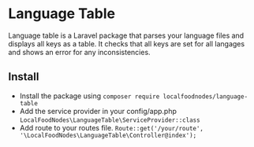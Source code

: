 # Language Table
Language table is a Laravel package that parses your language files and displays all keys as a table. It checks that all keys are set for all langages and shows an error for any inconsistencies.

## Install
* Install the package using `composer require localfoodnodes/language-table`
* Add the service provider in your config/app.php
`LocalFoodNodes\LanguageTable\ServiceProvider::class`
* Add route to your routes file.
`Route::get('/your/route', '\LocalFoodNodes\LanguageTable\Controller@index');`
